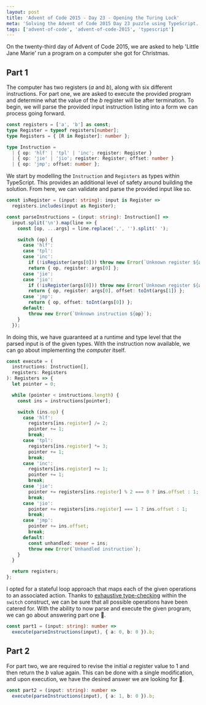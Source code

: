 ```yaml
---
layout: post
title: 'Advent of Code 2015 - Day 23 - Opening the Turing Lock'
meta: 'Solving the Advent of Code 2015 Day 23 puzzle using TypeScript.'
tags: ['advent-of-code', 'advent-of-code-2015', 'typescript']
---
```


On the twenty-third day of Advent of Code 2015, we are asked to help 'Little Jane Marie' run a program on a computer she got for Christmas.

<!--more-->

## Part 1

The computer has two registers (_a_ and _b_), along with six different instructions.
For part one, we are asked to execute the provided program and determine what the value of the _b_ register will be after termination.
To begin, we will parse the provided input instruction listing into a form we can process going forward.

```typescript
const registers = ['a', 'b'] as const;
type Register = typeof registers[number];
type Registers = { [R in Register]: number };

type Instruction =
  | { op: 'hlf' | 'tpl' | 'inc'; register: Register }
  | { op: 'jie' | 'jio'; register: Register; offset: number }
  | { op: 'jmp'; offset: number };
```

We start by modelling the `Instruction` and `Registers` as types within TypeScript.
This provides an additional level of safety around building the solution.
From here, we can validate and parse the provided input like so.

```typescript
const isRegister = (input: string): input is Register =>
  registers.includes(input as Register);

const parseInstructions = (input: string): Instruction[] =>
  input.split('\n').map(line => {
    const [op, ...args] = line.replace(',', '').split(' ');

    switch (op) {
      case 'hlf':
      case 'tpl':
      case 'inc':
        if (!isRegister(args[0])) throw new Error(`Unknown register ${args[0]}`);
        return { op, register: args[0] };
      case 'jie':
      case 'jio':
        if (!isRegister(args[0])) throw new Error(`Unknown register ${args[0]}`);
        return { op, register: args[0], offset: toInt(args[1]) };
      case 'jmp':
        return { op, offset: toInt(args[0]) };
      default:
        throw new Error(`Unknown instruction ${op}`);
    }
  });
```

In doing this, we have guaranteed at a runtime and type level that the parsed input is of the given types.
With the instruction now available, we can go about implementing the _computer_ itself.

```typescript
const execute = (
  instructions: Instruction[],
  registers: Registers
): Registers => {
  let pointer = 0;

  while (pointer < instructions.length) {
    const ins = instructions[pointer];

    switch (ins.op) {
      case 'hlf':
        registers[ins.register] /= 2;
        pointer += 1;
        break;
      case 'tpl':
        registers[ins.register] *= 3;
        pointer += 1;
        break;
      case 'inc':
        registers[ins.register] += 1;
        pointer += 1;
        break;
      case 'jie':
        pointer += registers[ins.register] % 2 === 0 ? ins.offset : 1;
        break;
      case 'jio':
        pointer += registers[ins.register] === 1 ? ins.offset : 1;
        break;
      case 'jmp':
        pointer += ins.offset;
        break;
      default:
        const unhandled: never = ins;
        throw new Error(`Unhandled instruction`);
    }
  }

  return registers;
};
```

I opted for a stateful loop approach that maps each of the given operations to an associated action.
Thanks to [exhaustive type-checking](https://dev.to/babak/exhaustive-type-checking-with-typescript-4l3f) within the `switch` construct, we can be sure that all possible operations have been catered for.
With the ability to now parse and execute the given program, we can go about answering part one 🌟.

```typescript
const part1 = (input: string): number =>
  execute(parseInstructions(input), { a: 0, b: 0 }).b;
```

## Part 2

For part two, we are required to revise the initial _a_ register value to 1 and then return the _b_ value again.
This can be done with a single modification, and upon execution, we have the desired answer we are looking for 🌟.

```typescript
const part2 = (input: string): number =>
  execute(parseInstructions(input), { a: 1, b: 0 }).b;
```

